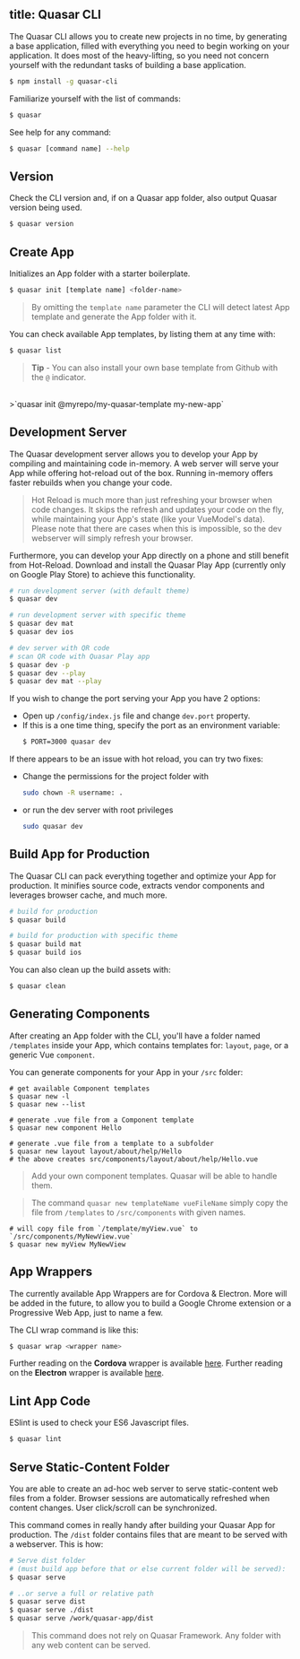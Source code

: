 title: Quasar CLI
---
The Quasar CLI allows you to create new projects in no time, by generating a base application, filled with everything you need to begin working on your application. It does most of the heavy-lifting, so you need not concern yourself with the redundant tasks of building a base application. 

``` bash
$ npm install -g quasar-cli
```

Familiarize yourself with the list of commands:
``` bash
$ quasar
```

See help for any command:
``` bash
$ quasar [command name] --help
```

## Version
Check the CLI version and, if on a Quasar app folder, also output Quasar version being used.

``` bash
$ quasar version
```

## Create App

Initializes an App folder with a starter boilerplate.
``` bash
$ quasar init [template name] <folder-name>
```

> By omitting the `template name` parameter the CLI will detect latest App template and generate the App folder with it.

You can check available App templates, by listing them at any time with:

``` bash
$ quasar list
```

> **Tip** - You can also install your own base template from Github with the `@` indicator.
<br>
>`quasar init @myrepo/my-quasar-template my-new-app`

## Development Server
The Quasar development server allows you to develop your App by compiling and maintaining code in-memory. A web server will serve your App while offering hot-reload out of the box. Running in-memory offers faster rebuilds when you change your code.

> Hot Reload is much more than just refreshing your browser when code changes. It skips the refresh and updates your code on the fly, while maintaining your App's state (like your VueModel's data). Please note that there are cases when this is impossible, so the dev webserver will simply refresh your browser.

Furthermore, you can develop your App directly on a phone and still benefit from Hot-Reload. Download and install the Quasar Play App (currently only on Google Play Store) to achieve this functionality.

``` bash
# run development server (with default theme)
$ quasar dev

# run development server with specific theme
$ quasar dev mat
$ quasar dev ios

# dev server with QR code
# scan QR code with Quasar Play app
$ quasar dev -p
$ quasar dev --play
$ quasar dev mat --play
```

If you wish to change the port serving your App you have 2 options:
* Open up `/config/index.js` file and change `dev.port` property.
* If this is a one time thing, specify the port as an environment variable:
  ``` bash
  $ PORT=3000 quasar dev
  ```

If there appears to be an issue with hot reload, you can try two fixes:
* Change the permissions for the project folder with

  ``` bash
  sudo chown -R username: .
  ```
* or run the dev server with root privileges
  
  ``` bash
  sudo quasar dev
  ```

## Build App for Production
The Quasar CLI can pack everything together and optimize your App for production. It minifies source code, extracts vendor components and leverages browser cache, and much more.

``` bash
# build for production
$ quasar build

# build for production with specific theme
$ quasar build mat
$ quasar build ios
```

You can also clean up the build assets with:
``` bash
$ quasar clean
```

## Generating Components
After creating an App folder with the CLI, you'll have a folder named `/templates` inside your App, which contains templates for: `layout`, `page`, or a generic Vue `component`.

You can generate components for your App in your `/src` folder:
```
# get available Component templates
$ quasar new -l
$ quasar new --list

# generate .vue file from a Component template
$ quasar new component Hello

# generate .vue file from a template to a subfolder
$ quasar new layout layout/about/help/Hello
# the above creates src/components/layout/about/help/Hello.vue
```
> Add your own component templates. Quasar will be able to handle them.

> The command `quasar new templateName vueFileName` simply copy the file from `/templates` to `/src/components` with given names.
```
# will copy file from `/template/myView.vue` to `/src/components/MyNewView.vue`
$ quasar new myView MyNewView
```

## App Wrappers
The currently available App Wrappers are for Cordova & Electron. More will be added in the future, to allow you to build a Google Chrome extension or a Progressive Web App, just to name a few.

The CLI wrap command is like this:
``` bash
$ quasar wrap <wrapper name>
```

Further reading on the **Cordova** wrapper is available [here](/guide/cordova-wrapper.html).
Further reading on the **Electron** wrapper is available [here](/guide/electron-wrapper.html).

## Lint App Code
ESlint is used to check your ES6 Javascript files.

``` bash
$ quasar lint
```

## Serve Static-Content Folder
You are able to create an ad-hoc web server to serve static-content web files from a folder. Browser sessions are automatically refreshed when content changes. User click/scroll can be synchronized.

This command comes in really handy after building your Quasar App for production. The `/dist` folder contains files that are meant to be served with a webserver. This is how:

``` bash
# Serve dist folder
# (must build app before that or else current folder will be served):
$ quasar serve

# ..or serve a full or relative path
$ quasar serve dist
$ quasar serve ./dist
$ quasar serve /work/quasar-app/dist
```

> This command does not rely on Quasar Framework. Any folder with any web content can be served.
